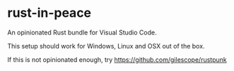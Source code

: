 # rust-in-peace
An opinionated Rust bundle for Visual Studio Code.

This setup should work for Windows, Linux and OSX out of the box.

If this is not opinionated enough, try https://github.com/gilescope/rustpunk
